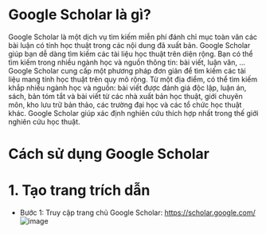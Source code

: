 # Google Scholar là gì?
Google Scholar là một dịch vụ tìm kiếm miễn phí đánh chỉ mục toàn văn các bài luận có tính học thuật trong các nội dung đã xuất bản. Google Scholar giúp bạn dễ dàng tìm kiếm các tài liệu học thuật trên diện rộng. Bạn có thể tìm kiếm trong nhiều ngành học và nguồn thông tin: bài viết, luận văn, ...
Google Scholar cung cấp một phương pháp đơn giản để tìm kiếm các tài liệu mang tính học thuật trên quy mô rộng. Từ một địa điểm, có thể tìm kiếm khắp nhiều ngành học và nguồn: bài viết được đánh giá độc lập, luận án, sách, bản tóm tắt và bài viết từ các nhà xuất bản học thuật, giới chuyên môn, kho lưu trữ bản thảo, các trường đại học và các tổ chức học thuật khác. Google Scholar giúp xác định nghiên cứu thích hợp nhất trong thế giới nghiên cứu học thuật.
# Cách sử dụng Google Scholar
# 1. Tạo trang trích dẫn
- Bước 1: Truy cập trang chủ Google Scholar: https://scholar.google.com/
![image](https://user-images.githubusercontent.com/80308298/112820409-c85ac300-90af-11eb-9811-b800232d5579.png)
